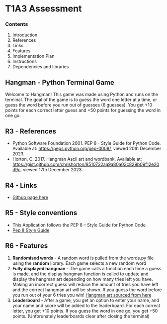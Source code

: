 # T1A3 Assessment

### Contents
1. Introduction
2. References
2. Links
3. Features
4. Implementation Plan
5. Instructions
6. Dependencies and libraries

## Hangman - Python Terminal Game
Welcome to Hangman! This game was made using Python and runs on the terminal. The goal of the game is to guess the word one letter at a time, or guess the word before you run out of guesses (6 guesses). You get +10 points for each correct letter guess and +50 points for guessing the word in one go.

## R3 - References

*   Python Software Foundation 2001. PEP 8 - Style Guide for Python Code. Available at: https://peps.python.org/pep-0008/, viewed 20th December 2023.
*  Horton, C. 2017. Hangman Ascii art and wordbank. Available at: https://gist.github.com/chrishorton/8510732aa9a80a03c829b09f12e20d9c, viewed 17th December 2023.

## R4 - Links

* [Github page here](https://github.com/jquizo/T1A3-Assessment---Python-Hangman)

## R5 - Style conventions
* This Application follows the PEP 8 – Style Guide for Python Code 
* [Pep 8 Style Guide](https://peps.python.org/pep-0008/)

## R6 - Features
1. **Randomised words** - A random word is pulled from the words.py file using the **random** library. Each game selects a new random word
2. **Fully displayed hangman** - The game calls a function each time a guess is made, and the display hangman function is called to update and display the hangman art depending on how many tries left you have. Making an incorrect guess will reduce the amount of tries you have left and the correct hangman art will be shown. If you guess the word before you run out of your 6 tries you win!
[Hangman art sourced from here](https://gist.github.com/chrishorton/8510732aa9a80a03c829b09f12e20d9c)
3. **Leaderboard** - After a game, you get an option to enter your name, and your name and score will be added to the leaderboard. For each correct letter, you get +10 points. If you guess the word in one go, you get +50 points. (Unforunately leaderboards clear after closing the terminal)